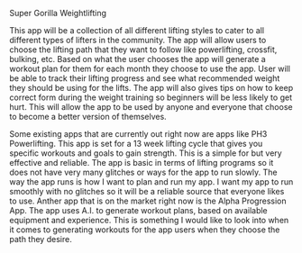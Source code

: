 Super Gorilla Weightlifting 

   This app will be a collection of all different lifting styles to cater to all different types of 
lifters in the community. The app will allow users to choose the lifting path that they want to
follow like powerlifting, crossfit, bulking, etc. Based on what the user chooses the app will 
generate a workout plan for them for each month they choose to use the app. User will be able to 
track their lifting progress and see what recommended weight they should be using for the lifts. 
The app will also gives tips on how to keep correct form during the weight training so beginners 
will be less likely to get hurt. This will allow the app to be used by anyone and everyone that 
choose to become a better version of themselves. 

   Some existing apps that are currently out right now are apps like PH3 Powerlifting. This app is 
set for a 13 week lifting cycle that gives you specific workouts and goals to gain strength. This
is a simple for but very effective and reliable. The app is basic in terms of lifting programs so 
it does not have very many glitches or ways for the app to run slowly. The way the app runs is how 
I want to plan and run my app. I want my app to run smoothly with no glitches so it will be a
reliable source that everyone likes to use. Anther app that is on the market right now is the Alpha 
Progression App. The app uses A.I. to generate workout plans, based on available equipment and 
experience. This is something I would like to look into when it comes to generating workouts for
the app users when they choose the path they desire.

